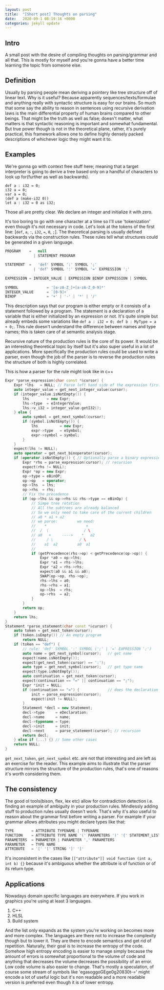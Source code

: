 ```yaml
---
layout: post
title:  "[Short post] Thoughts on parsing"
date:   2020-09-1 08:19:16 +0000
categories: jekyll update
---
```

## Intro
 
A small post with the desire of compiling thoughts on parsing/grammar and all that. This is mostly for myself and you're gonna have a better time learning the topic from someone else.
 
## Definition
 
Usually by parsing people mean deriving a pointery like tree structure off of linear text. Why is it useful? Because apparently sequences/texts/formulae and anything really with syntactic structure is easy for our brains. So much that some say the ability to reason in sentences using recursive derivation laws is the main differential property of human brains compared to other beings. That might be the truth as well as false; doesn't matter, what matters is that syntactic reasoning is important and somewhat fundamental. But true power though is not in the theoretical plane, rather, it's purely practical, this framework allows one to define highly densely packed descriptions of whichever logic they might want it to.
 
## Examples
 
We're gonna go with context free stuff here; meaning that a target interpreter is going to derive a tree based only on a handful of characters to look up for(further as well as backwards).
 
```
def a : i32 = 0;
i32 a = 0;
var a = 0;
(def a (make-i32 0))
let a : i32 = 0 as i32;
```
Those all are pretty clear. We declare an integer and initialize it with zero.
 
It's too boring to go with one character at a time so I'll use 'tokenization' even though it's not necessary in code. Let's look at the tokens of the first line: [`def`, `a`, `:`, `i32`, `=`, `0`, `;`]. The theoretical parsing is usually defined backwards via the construction rules. These rules tell what structures could be generated in a given language.
 
```js
PROGRAM    =   null
             | STATEMENT PROGRAM
 
STATEMENT  =   'def' SYMBOL ':' SYMBOL ';'
             | 'def' SYMBOL ':' SYMBOL '=' EXPRESSION ';'
 
EXPRESSION = INTEGER_VALUE | EXPRESSION BINOP EXPRESSION | SYMBOL
 
SYMBOL             = '[a-zA-Z_]+[a-zA-Z_0-9]*'
INTEGER_VALUE      = `[0-9]+`
BINOP              = '+' | '-' | '*' | '/'
```
This description says that our program is either empty or it consists of a statement followed by a program. The statement is a declaration of a variable that is either initialized by an expression or not. It's quite simple but already embeds some variations like `def a : i32 = 0; def b : MyType = a + 0;`. This rule doesn't understand the difference between names and type names; this is taken care of at semantic analysis stage.
 
Recursive nature of the production rules is the core of its power. It would be an interesting theoretical topic by itself but it's also super useful in a lot of applications. More specifically the production rules could be used to write a parser, even though the job of the parser is to reverse the production rules the structure of both is highly correlated.
 
This is how a parser for the rule might look like in c++
```c++
Expr *parse_expression(char const *&cursor) {
    Expr *lhs   = NULL; // Parse left hand side of the expression first
    auto integer_value = get_next_integer_value(cursor);
    if (integer_value.isNotEmpty()) {
        lhs        = new Expr;
        lhs->type  = eIntegerValue;
        lhs->v_i32 = integer_value.getI32();
    } else {
        auto symbol = get_next_symbol(cursor);
        if (symbol.isNotEmpty()) {
            lhs          = new Expr;
            expr->type   = eSymbol;
            expr->symbol = symbol;
        }
    }
    expect(lhs != NULL);
    auto operator = get_next_binoperator(cursor);
    if (operator.isNotEmpty()) { // Optionally parse a binary expression
        Expr *rhs = parse_expression(cursor); // recursion
        expect(rhs != NULL);
        Expr *op = new Expr;
        op->type = eBinOP;
        op->op   = operator;
        op->lhs  = lhs;
        op->rhs  = rhs;
        // Fix the precedence
        if (op->lhs && op->rhs && rhs->type == eBinOp) {
            // Simpe tree rotation
            // All the subtrees are already balanced
            // So we only need to take care of the current children
            // a0 * a1 + a2
            // we parse:         we need:
            //    *                  +  
            //  /  \                / \
            // a0   +     ---->    *   a2
            //     / \            / \
            //    a1  a2         a0  a1
            //
            if (getPrecedence(rhs->op) < getPrecedence(op->op)) {
                Expr *a0 = op->lhs;
                Expr *a1 = rhs->lhs;
                Expr *a2 = rhs->rhs;
                expect(a0 && a1 && a0);
                SWAP(op->op, rhs->op);
                rhs->lhs = a0;
                rhs->rhs = a1;
                op->lhs  = rhs;
                op->rhs  = a2;
            }
        }
        return op;
    }
    return lhs;
}
Statement *parse_statement(char const *&cursor) {
    auto token = get_next_token(cursor);
    if (token.isEmpty()) // An empty program
        return NULL;
    if (token == "def") {
        // rule: 'def' SYMBOL ':' SYMBOL (';' | '=' EXPRESSION ';')
        auto name = get_next_symbol(cursor);   // get name
        expect(name.isNotEmpty());
        expect(get_next_token(cursor) == ':');
        auto type = get_next_symbol(cursor);   // get type name
        expect(type.isNotEmpty());
        auto continuation = get_next_token(cursor);
        expect(continuation == "=" || continuation == ";");
        Expr *init = NULL;
        if (continuation == "=") {             // does the declaration have an initialization?
            init = parse_expression(cursor);
            expect(init != NULL);
        }
        Statement *decl = new Statement;
        decl->type     = eDeclaration;
        decl->name     = name;
        decl->typename = type;
        decl->init     = init;
        decl->next     = parse_statement(cursor); // recursion
        return decl;
    } else if (...) {} // Some other cases
    return NULL;
}
```
`get_next_token`, `get_next_symbol` etc. are not that interesting and are left as an exercise for the reader. This example aims to illustrate that the parser structure mirrors the structure of the production rules, that's one of  reasons it's worth considering them.
 
## The consistency
 
The good ol tools(bison, flex, lex etc) allow for contradiction detection i.e. finding an example of ambiguity in your production rules. Mindlessly adding stuff to production rules usually doesn't work. That's why it's also useful to reason about the grammar first before writing a parser. For example if your grammar allows attributes you might declare types like that:
 
```js
TYPE        = ATTRIBUTE TYPENAME | TYPENAME
FUNCTION    = ATTRIBUTE TYPE NAME '(' PARAMETERS ')' '{' STATEMENT_LIST '}'
PARAMETERS  = PARAMETER | PARAMETER ',' PARAMETERS
PARAMETER   = TYPE NAME
ATTRIBUTE   = '[' '[' STRING ']' ']'
```
 
It's inconsistent in the cases like `[["attribute"]] void function (int a, int b) {}` because it's ambiguous whether the attribute is of function or of its return type.


## Applications
Nowadays domain specific languages are everywhere. If you work in graphics you're using at least 3 languages.
 
1. C++
2. HLSL
3. Build system 
 
And the list only expands as the system you're working on becomes more and more complex. The languages are there not to increase the complexity though but to lower it.
They are there to encode semantics and get rid of repetition. Naturally, their goal is to increase the entropy of the code. Somehow high entropy encoding is easier to manage simply because the amount of errors is somewhat proportional to the volume of code and anything that decreases the volume decreases the possibility of an error. Low code volume is also easier to change. That's mostly a speculation, of course some stream of symbols like 'egasoggoGEge0g20830t-=' might encode a lot of useful logic but it's non readable and a more readable version is preferred even though it is of lower entropy. 
